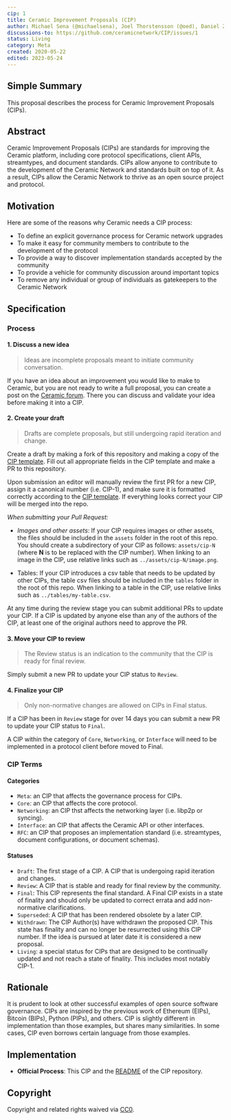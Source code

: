 ```yaml
---
cip: 1
title: Ceramic Improvement Proposals (CIP)
author: Michael Sena (@michaelsena), Joel Thorstensson (@oed), Daniel Zuckerman (@dazuck)
discussions-to: https://github.com/ceramicnetwork/CIP/issues/1
status: Living
category: Meta
created: 2020-05-22
edited: 2023-05-24
---
```

  
## Simple Summary

This proposal describes the process for Ceramic Improvement Proposals (CIPs).


## Abstract

Ceramic Improvement Proposals (CIPs) are standards for improving the Ceramic platform, including core protocol specifications, client APIs, streamtypes, and document standards. CIPs allow anyone to contribute to the development of the Ceramic Network and standards built on top of it. As a result, CIPs allow the Ceramic Network to thrive as an open source project and protocol.


## Motivation

Here are some of the reasons why Ceramic needs a CIP process:
- To define an explicit governance process for Ceramic network upgrades
- To make it easy for community members to contribute to the development of the protocol
- To provide a way to discover implementation standards accepted by the community
- To provide a vehicle for community discussion around important topics
- To remove any individual or group of individuals as gatekeepers to the Ceramic Network


## Specification

### Process

#### 1. Discuss a new idea

> Ideas are incomplete proposals meant to initiate community conversation.

If you have an idea about an improvement you would like to make to Ceramic, but you are not ready to write a full proposal, you can create a post on the [Ceramic forum](https://forum.ceramic.network). There you can discuss and validate your idea before making it into a CIP.


#### 2. Create your draft

> Drafts are complete proposals, but still undergoing rapid iteration and change.

Create a draft by making a fork of this repository and making a copy of the [CIP template](https://github.com/ceramicnetwork/CIPs/blob/main/cip-template.md). Fill out all appropriate fields in the CIP template and make a PR to this repository.

Upon submission an editor will manually review the first PR for a new CIP, assign it a canonical number (i.e. CIP-1), and make sure it is formatted correctly according to the [CIP template](https://github.com/ceramicnetwork/CIPs/blob/main/cip-template.md). If everything looks correct your CIP will be merged into the repo.

*When submitting your Pull Request:*

- *Images and other assets*: If your CIP requires images or other assets, the files should be included in the `assets` folder in the root of this repo. You should create a subdirectory of your CIP as follows: `assets/cip-N` (where **N** is to be replaced with the CIP number). When linking to an image in the CIP, use relative links such as `../assets/cip-N/image.png`.

- Tables: If your CIP introduces a csv table that needs to be updated by other CIPs, the table csv files should be included in the `tables` folder in the root of this repo. When linking to a table in the CIP, use relative links such as `../tables/my-table.csv`.

At any time during the review stage you can submit additional PRs to update your CIP. If a CIP is updated by anyone else than any of the authors of the CIP, at least one of the original authors need to approve the PR.

#### 3. Move your CIP to review

> The Review status is an indication to the community that the CIP is ready for final review.

Simply submit a new PR to update your CIP status to `Review`.

#### 4. Finalize your CIP

> Only non-normative changes are allowed on CIPs in Final status.

If a CIP has been in `Review` stage for over 14 days you can submit a new PR to update your CIP status to `Final`.

A CIP within the category of `Core`, `Networking`, or `Interface` will need to be implemented in a protocol client before moved to Final.

### CIP Terms

#### Categories

- `Meta`: an CIP that affects the governance process for CIPs.
- `Core`: an CIP that affects the core protocol.
- `Networking`: an CIP thst affects the networking layer (i.e. libp2p or syncing).
- `Interface`: an CIP that affects the Ceramic API or other interfaces.
- `RFC`: an CIP that proposes an implementation standard (i.e. streamtypes, document configurations, or document schemas).


#### Statuses

- `Draft`: The first stage of a CIP. A CIP that is undergoing rapid iteration and changes.
- `Review`: A CIP that is stable and ready for final review by the community.
- `Final`: This CIP represents the final standard. A Final CIP exists in a state of finality and should only be updated to correct errata and add non-normative clarifications.
- `Superseded`: A CIP that has been rendered obsolete by a later CIP.
- `Withdrawn`: The CIP Author(s) have withdrawn the proposed CIP. This state has finality and can no longer be resurrected using this CIP number. If the idea is pursued at later date it is considered a new proposal.
- `Living`: a special status for CIPs that are designed to be continually updated and not reach a state of finality. This includes most notably CIP-1.



## Rationale

It is prudent to look at other successful examples of open source software governance. CIPs are inspired by the previous work of Ethereum (EIPs), Bitcoin (BIPs), Python (PIPs), and others. CIP is slightly different in implementation than those examples, but shares many similarities. In some cases, CIP even borrows certain language from those examples.


## Implementation

- **Official Process**: This CIP and the [README](https://github.com/ceramicnetwork/CIP) of the CIP repository.


## Copyright
Copyright and related rights waived via [CC0](https://creativecommons.org/publicdomain/zero/1.0/).
